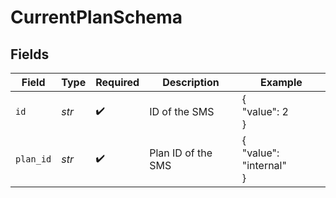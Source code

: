 # CurrentPlanSchema


## Fields

| Field                   | Type                    | Required                | Description             | Example                 |
| ----------------------- | ----------------------- | ----------------------- | ----------------------- | ----------------------- |
| `id`                    | *str*                   | :heavy_check_mark:      | ID of the SMS           | {<br/>"value": 2<br/>}  |
| `plan_id`               | *str*                   | :heavy_check_mark:      | Plan ID of the SMS      | {<br/>"value": "internal"<br/>} |